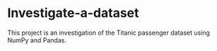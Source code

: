 # Investigate-a-dataset

This project is an investigation of the Titanic passenger dataset using NumPy and Pandas.
